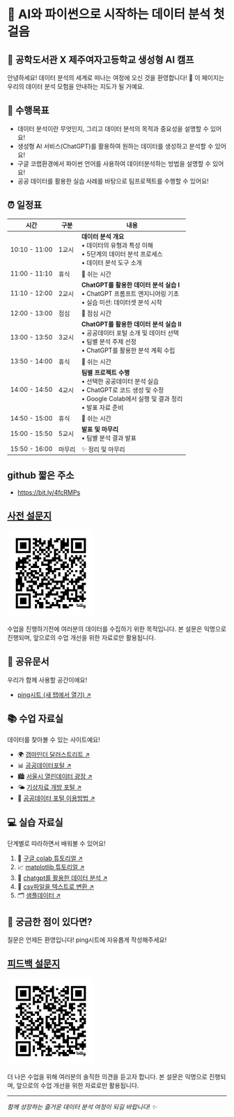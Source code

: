 
# 🌈 AI와 파이썬으로 시작하는 데이터 분석 첫걸음
## 🏫 공학도서관 X 제주여자고등학교 생성형 AI 캠프 

안녕하세요! 데이터 분석의 세계로 떠나는 여정에 오신 것을 환영합니다! 🎉
이 페이지는 우리의 데이터 분석 모험을 안내하는 지도가 될 거예요. 

## 🎯 수행목표
- 데이터 분석이란 무엇인지, 그리고 데이터 분석의 목적과 중요성을 설명할 수 있어요!
- 생성형 AI 서비스(ChatGPT)를 활용하여 원하는 데이터를 생성하고 분석할 수 있어요!
- 구글 코랩환경에서 파이썬 언어를 사용하여 데이터분석하는 방법을 설명할 수 있어요!
- 공공 데이터를 활용한 실습 사례를 바탕으로 팀프로젝트를 수행할 수 있어요!

## ⏰ 일정표

| 시간 | 구분 | 내용 |
|------|------|------|
| 10:10 - 11:00 | 1교시 | **데이터 분석 개요** <br> • 데이터의 유형과 특성 이해 <br> • 5단계의 데이터 분석 프로세스 <br> • 데이터 분석 도구 소개 |
| 11:00 - 11:10 | 휴식 | 🌱 쉬는 시간 |
| 11:10 - 12:00 | 2교시 | **ChatGPT를 활용한 데이터 분석 실습 I** <br> • ChatGPT 프롬프트 엔지니어링 기초 <br> • 실습 미션: 데이터셋 분석 시작 |
| 12:00 - 13:00 | 점심 | 🍱 점심 시간 |
| 13:00 - 13:50 | 3교시 | **ChatGPT를 활용한 데이터 분석 실습 II** <br> • 공공데이터 포털 소개 및 데이터 선택 <br> • 팀별 분석 주제 선정 <br> • ChatGPT를 활용한 분석 계획 수립 |
| 13:50 - 14:00 | 휴식 | 🌱 쉬는 시간 |
| 14:00 - 14:50 | 4교시 | **팀별 프로젝트 수행** <br> • 선택한 공공데이터 분석 실습 <br> • ChatGPT로 코드 생성 및 수정 <br> • Google Colab에서 실행 및 결과 정리 <br> • 발표 자료 준비 |
| 14:50 - 15:00 | 휴식 | 🌱 쉬는 시간 |
| 15:00 - 15:50 | 5교시 | **발표 및 마무리** <br> • 팀별 분석 결과 발표 |
| 15:50 - 16:00 | 마무리 | ✨ 정리 및 마무리 |

## github 짧은 주소
- https://bit.ly/4fcRMPs

## [사전 설문지](https://docs.google.com/forms/d/e/1FAIpQLScz40YqBAJPhlMyNzJHDC5vyrxyAFj21ANOEs5A2BqO39R0aQ/viewform?usp=sf_link) 
<img src="./img/bit.ly_3YW2KTN.png" width="200" height="200">

수업을 진행하기전에 여러분의 데이터를 수집하기 위한 목적입니다. 
본 설문은 익명으로 진행되며, 앞으로의 수업 개선을 위한 자료로만 활용됩니다.

## 📝 공유문서
우리가 함께 사용할 공간이에요!
- [ping시트 (새 탭에서 열기) ↗️](https://docs.google.com/spreadsheets/d/19VgUC-RAhRi0JZ4DrBbeMeXp1-U-i71FxPX91sNXs7I/edit?usp=drive_link)

## 📚 수업 자료실 
데이터를 찾아볼 수 있는 사이트예요!
- 🌍 [갭마인더 달러스트리트 ↗️](https://www.gapminder.org/dollar-street)
- 📊 [공공데이터포털 ↗️](https://data.seoul.go.kr/)
- 🏙️ [서울시 열린데이터 광장 ↗️](https://data.seoul.go.kr/)
- 🌤️ [기상자료 개방 포털 ↗️](https://data.kma.go.kr/)
- 📖 [공공데이터 포털 이용방법 ↗️](https://drive.google.com/file/d/14ebJcaZWkL5Hrzxz5jtOdgjWifT0jvrb/view?usp=drive_link)

## 💻 실습 자료실 
단계별로 따라하면서 배워볼 수 있어요!
1. 🔰 [구글 colab 튜토리얼 ↗️](https://colab.research.google.com/drive/1P5HzDdWG86M0WwvymqhhgEupiQv-xmdt?usp=drive_link)
2. 📈 [matplotlib 튜토리얼 ↗️](https://drive.google.com/file/d/1EzfvZhmCgtN3FQy5NzeTcZgxc62SU6Wc/view?usp=drive_link)
3. 🤖 [chatgpt를 활용한 데이터 분석 ↗️](https://drive.google.com/file/d/1IUP9wARyWTW56ac90AnFQFJjzeMxSQuE/view?usp=drive_link)
4. 📄 [csv파일을 텍스트로 변환 ↗️](https://drive.google.com/file/d/1mJ6brx1jXyn95DAp2YGDLmoqlHzFfo6p/view?usp=drive_link)
5. 🗂️ [샘플데이터 ↗️](https://drive.google.com/file/d/1PiSORvIL8Cnr1m8CEjih6J04rH6PBfFC/view?usp=drive_link)

## 🤔 궁금한 점이 있다면?
질문은 언제든 환영입니다! ping시트에 자유롭게 작성해주세요! 

## [피드백 설문지](https://docs.google.com/forms/d/e/1FAIpQLSe5UPzOvqzcqynV2eSg7lwsPJKHBfpPo3Scx2nW__GcLJuJDA/viewform?usp=sf_link)
<img src="./img/bit.ly_3CvJAv2.png" width="200" height="200">

더 나은 수업을 위해 여러분의 솔직한 의견을 듣고자 합니다.
본 설문은 익명으로 진행되며, 앞으로의 수업 개선을 위한 자료로만 활용됩니다.


---
*함께 성장하는 즐거운 데이터 분석 여정이 되길 바랍니다! ✨*